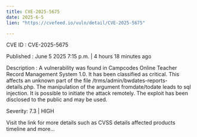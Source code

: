 ```yaml
---
title: CVE-2025-5675
date: 2025-6-5
lien: "https://cvefeed.io/vuln/detail/CVE-2025-5675"

---
```


CVE ID : CVE-2025-5675

Published :  June 5
2025
7:15 p.m. | 4 hours
18 minutes ago

Description : A vulnerability was found in Campcodes Online Teacher Record Management System 1.0. It has been classified as critical. This affects an unknown part of the file /trms/admin/bwdates-reports-details.php. The manipulation of the argument fromdate/todate leads to sql injection. It is possible to initiate the attack remotely. The exploit has been disclosed to the public and may be used.

Severity: 7.3 | HIGH

Visit the link for more details
such as CVSS details
affected products
timeline
and more...
